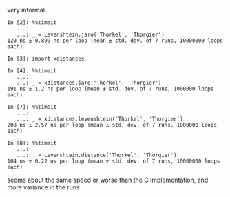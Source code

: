 very informal

```
In [2]: %%timeit
   ...:
   ...: _ = Levenshtein.jaro('Thorkel', 'Thorgier')
120 ns ± 0.899 ns per loop (mean ± std. dev. of 7 runs, 10000000 loops each)

In [3]: import xdistances

In [4]: %%timeit
   ...:
   ...: _ = xdistances.jaro('Thorkel', 'Thorgier')
191 ns ± 1.2 ns per loop (mean ± std. dev. of 7 runs, 1000000 loops each)

In [7]: %%timeit
   ...:
   ...: _ = xdistances.levenshtein('Thorkel', 'Thorgier')
208 ns ± 2.57 ns per loop (mean ± std. dev. of 7 runs, 1000000 loops each)

In [8]: %%timeit
   ...:
   ...: _ = Levenshtein.distance('Thorkel', 'Thorgier')
104 ns ± 0.22 ns per loop (mean ± std. dev. of 7 runs, 10000000 loops each)
```

seems about the same speed or worse than the C implementation, and more variance in the runs.